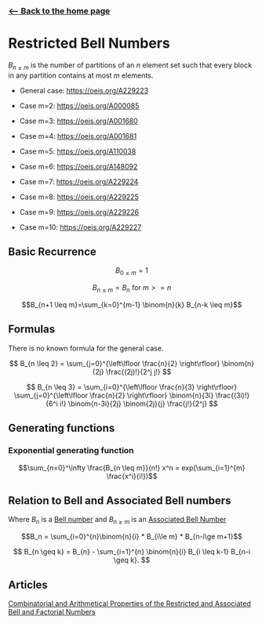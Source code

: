 <!-- title: Restricted Bell numbers -->



### [<-- Back to the home page](index.md)

# Restricted Bell Numbers

$B_{n\leq m}$ is the number of partitions of an $n$ element set such that every block in any partition contains at most $m$ elements.

- General case: https://oeis.org/A229223

- Case m=2: https://oeis.org/A000085

- Case m=3: https://oeis.org/A001680

- Case m=4: https://oeis.org/A001681

- Case m=5: https://oeis.org/A110038

- Case m=6: https://oeis.org/A148092

- Case m=7: https://oeis.org/A229224

- Case m=8: https://oeis.org/A229225

- Case m=9: https://oeis.org/A229226

- Case m=10: https://oeis.org/A229227

## Basic Recurrence
$$B_{0 \leq m} = 1$$

$$B_{n \leq m} = B_n \text{ for } m >= n$$

$$B_{n+1 \leq m}=\sum_{k=0}^{m-1} \binom{n}{k} B_{n-k \leq m}$$



## Formulas

There is no known formula for the general case.

$$
B_{n \leq 2} = \sum_{j=0}^{\left\lfloor \frac{n}{2} \right\rfloor} \binom{n}{2j} \frac{(2j)!}{2^j j!}
$$

$$
B_{n \leq 3} = \sum_{i=0}^{\left\lfloor \frac{n}{3} \right\rfloor} \sum_{j=0}^{\left\lfloor \frac{n}{2} \right\rfloor} \binom{n}{3i} \frac{(3i)!}{6^i i!} \binom{n-3i}{2j} \binom{2j}{j} \frac{j!}{2^j}
$$
## Generating functions

### Exponential generating function

$$\sum_{n=0}^\infty \frac{B_{n \leq m}}{n!} x^n = exp(\sum_{i=1}^{m} \frac{x^i}{i!})$$

## Relation to Bell and Associated Bell numbers
Where $B_n$ is a [Bell number](bellNumbers.md) and $B_{n \geq m}$ is an [Associated Bell Number](associatedBell.md)

$$B_n = \sum_{i=0}^{n}\binom{n}{i} * B_{i\le m} * B_{n-i\ge m+1}$$

$$
B_{n \geq k} = B_{n} - \sum_{i=1}^{n} \binom{n}{i} B_{i \leq k-1} B_{n-i \geq k}.
$$
 
## Articles
[Combinatorial and Arithmetical Properties of the Restricted and Associated Bell and Factorial Numbers
](https://arxiv.org/abs/1707.08138)